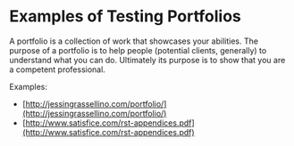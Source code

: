 # Examples of Testing Portfolios

A portfolio is a collection of work that showcases your abilities. The purpose of a portfolio is to help people \(potential clients, generally\) to understand what you can do. Ultimately its purpose is to show that you are a competent professional.

Examples:

* [http://jessingrassellino.com/portfolio/](http://jessingrassellino.com/portfolio/)
* [http://www.satisfice.com/rst-appendices.pdf](http://www.satisfice.com/rst-appendices.pdf)

